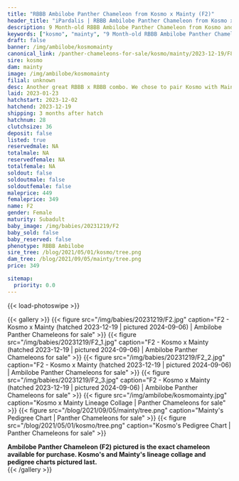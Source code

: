 ```yaml
---
title: "RBBB Ambilobe Panther Chameleon from Kosmo x Mainty (F2)"
header_title: "iPardalis | RBBB Ambilobe Panther Chameleon from Kosmo x Mainty | F2"
description: 9 Month-old RBBB Ambilobe Panther Chameleon from Kosmo and Mainty. Another great RBBB x RBBB combo. We chose to pair Kosmo with Mainty long-term because of the way that his dark bars match up well with Bangheera's. NA We've included sire and dam dendrograms if available, but you can view our Kosmo or Mainty breeder pages for more information.
keywords: ["kosmo", "mainty", "9 Month-old RBBB Ambilobe Panther Chameleon", "baby chameleons for sale", "buy panther chameleon", "panther for sale", "ambilobe panther chameleons for sale", "ambilobe panther chameleon for sale"]
draft: false
banner: /img/ambilobe/kosmomainty
canonical_link: /panther-chameleons-for-sale/kosmo/mainty/2023-12-19/F8/
sire: kosmo
dam: mainty
image: /img/ambilobe/kosmomainty
filial: unknown
desc: Another great RBBB x RBBB combo. We chose to pair Kosmo with Mainty long-term because of the way that his dark bars match up well with Bangheera's.
laid: 2023-01-23
hatchstart: 2023-12-02
hatchend: 2023-12-19
shipping: 3 months after hatch
hatchnum: 28
clutchsize: 36
deposit: false
listed: true
reservedmale: NA
totalmale: NA
reservedfemale: NA
totalfemale: NA
soldout: false
soldoutmale: false
soldoutfemale: false
maleprice: 449
femaleprice: 349
name: F2
gender: Female
maturity: Subadult
baby_image: /img/babies/20231219/F2
baby_sold: false
baby_reserved: false
phenotype: RBBB Ambilobe
sire_tree: /blog/2021/05/01/kosmo/tree.png
dam_tree: /blog/2021/09/05/mainty/tree.png
price: 349

sitemap: 
  priority: 0.0
---
```


{{< load-photoswipe >}}

{{< gallery >}}
  {{< figure src="/img/babies/20231219/F2.jpg" caption="F2 - Kosmo x Mainty (hatched 2023-12-19 | pictured 2024-09-06) | Ambilobe Panther Chameleons for sale" >}}
  {{< figure src="/img/babies/20231219/F2_1.jpg" caption="F2 - Kosmo x Mainty (hatched 2023-12-19 | pictured 2024-09-06) | Ambilobe Panther Chameleons for sale" >}}
  {{< figure src="/img/babies/20231219/F2_2.jpg" caption="F2 - Kosmo x Mainty (hatched 2023-12-19 | pictured 2024-09-06) | Ambilobe Panther Chameleons for sale" >}}
  {{< figure src="/img/babies/20231219/F2_3.jpg" caption="F2 - Kosmo x Mainty (hatched 2023-12-19 | pictured 2024-09-06) | Ambilobe Panther Chameleons for sale" >}}
  {{< figure src="/img/ambilobe/kosmomainty.jpg" caption="Kosmo x Mainty Lineage Collage | Panther Chameleons for sale" >}}
  {{< figure src="/blog/2021/09/05/mainty/tree.png" caption="Mainty's Pedigree Chart | Panther Chameleons for sale" >}}
  {{< figure src="/blog/2021/05/01/kosmo/tree.png" caption="Kosmo's Pedigree Chart | Panther Chameleons for sale" >}}
  <figcaption itemprop="description"><strong>Ambilobe Panther Chameleon (F2) pictured is the exact chameleon available for purchase. Kosmo's and Mainty's lineage collage and pedigree charts pictured last.</strong></figcaption>
{{< /gallery >}}
